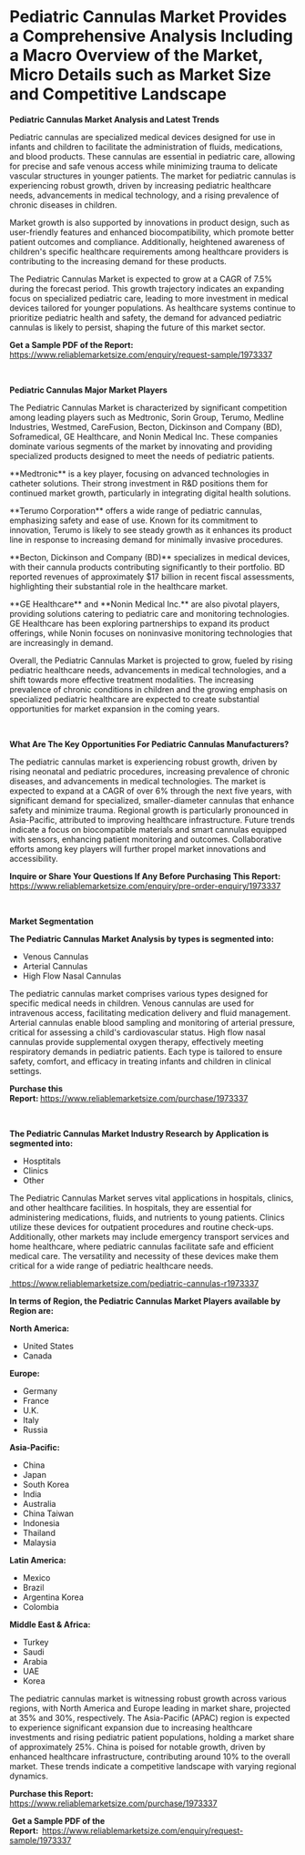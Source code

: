 <p><h1>Pediatric Cannulas Market Provides a Comprehensive Analysis Including a Macro Overview of the Market, Micro Details such as Market Size and Competitive Landscape</h1></p><p><strong>Pediatric Cannulas Market Analysis and Latest Trends</strong></p>
<p><p>Pediatric cannulas are specialized medical devices designed for use in infants and children to facilitate the administration of fluids, medications, and blood products. These cannulas are essential in pediatric care, allowing for precise and safe venous access while minimizing trauma to delicate vascular structures in younger patients. The market for pediatric cannulas is experiencing robust growth, driven by increasing pediatric healthcare needs, advancements in medical technology, and a rising prevalence of chronic diseases in children. </p><p>Market growth is also supported by innovations in product design, such as user-friendly features and enhanced biocompatibility, which promote better patient outcomes and compliance. Additionally, heightened awareness of children's specific healthcare requirements among healthcare providers is contributing to the increasing demand for these products. </p><p>The Pediatric Cannulas Market is expected to grow at a CAGR of 7.5% during the forecast period. This growth trajectory indicates an expanding focus on specialized pediatric care, leading to more investment in medical devices tailored for younger populations. As healthcare systems continue to prioritize pediatric health and safety, the demand for advanced pediatric cannulas is likely to persist, shaping the future of this market sector.</p></p>
<p><strong>Get a Sample PDF of the Report:&nbsp;</strong> <a href="https://www.reliablemarketsize.com/enquiry/request-sample/1973337?utm_campaign=2471&utm_medium=2&utm_source=Github&utm_content=ia&utm_term=16042025&utm_id=pediatric-cannulas">https://www.reliablemarketsize.com/enquiry/request-sample/1973337</a></p>
<p>&nbsp;</p>
<p><strong>Pediatric Cannulas Major Market Players</strong></p>
<p><p>The Pediatric Cannulas Market is characterized by significant competition among leading players such as Medtronic, Sorin Group, Terumo, Medline Industries, Westmed, CareFusion, Becton, Dickinson and Company (BD), Soframedical, GE Healthcare, and Nonin Medical Inc. These companies dominate various segments of the market by innovating and providing specialized products designed to meet the needs of pediatric patients.</p><p>**Medtronic** is a key player, focusing on advanced technologies in catheter solutions. Their strong investment in R&D positions them for continued market growth, particularly in integrating digital health solutions. </p><p>**Terumo Corporation** offers a wide range of pediatric cannulas, emphasizing safety and ease of use. Known for its commitment to innovation, Terumo is likely to see steady growth as it enhances its product line in response to increasing demand for minimally invasive procedures.</p><p>**Becton, Dickinson and Company (BD)** specializes in medical devices, with their cannula products contributing significantly to their portfolio. BD reported revenues of approximately $17 billion in recent fiscal assessments, highlighting their substantial role in the healthcare market.</p><p>**GE Healthcare** and **Nonin Medical Inc.** are also pivotal players, providing solutions catering to pediatric care and monitoring technologies. GE Healthcare has been exploring partnerships to expand its product offerings, while Nonin focuses on noninvasive monitoring technologies that are increasingly in demand.</p><p>Overall, the Pediatric Cannulas Market is projected to grow, fueled by rising pediatric healthcare needs, advancements in medical technologies, and a shift towards more effective treatment modalities. The increasing prevalence of chronic conditions in children and the growing emphasis on specialized pediatric healthcare are expected to create substantial opportunities for market expansion in the coming years.</p></p>
<p>&nbsp;</p>
<p><strong>What Are The Key Opportunities For Pediatric Cannulas Manufacturers?</strong></p>
<p><p>The pediatric cannulas market is experiencing robust growth, driven by rising neonatal and pediatric procedures, increasing prevalence of chronic diseases, and advancements in medical technologies. The market is expected to expand at a CAGR of over 6% through the next five years, with significant demand for specialized, smaller-diameter cannulas that enhance safety and minimize trauma. Regional growth is particularly pronounced in Asia-Pacific, attributed to improving healthcare infrastructure. Future trends indicate a focus on biocompatible materials and smart cannulas equipped with sensors, enhancing patient monitoring and outcomes. Collaborative efforts among key players will further propel market innovations and accessibility.</p></p>
<p><strong>Inquire or Share Your Questions If Any Before Purchasing This Report:</strong> <a href="https://www.reliablemarketsize.com/enquiry/pre-order-enquiry/1973337?utm_campaign=2471&utm_medium=2&utm_source=Github&utm_content=ia&utm_term=16042025&utm_id=pediatric-cannulas">https://www.reliablemarketsize.com/enquiry/pre-order-enquiry/1973337</a></p>
<p>&nbsp;</p>
<p><strong>Market Segmentation</strong></p>
<p><strong>The Pediatric Cannulas Market Analysis by types is segmented into:</strong></p>
<p><ul><li>Venous Cannulas</li><li>Arterial Cannulas</li><li>High Flow Nasal Cannulas</li></ul></p>
<p><p>The pediatric cannulas market comprises various types designed for specific medical needs in children. Venous cannulas are used for intravenous access, facilitating medication delivery and fluid management. Arterial cannulas enable blood sampling and monitoring of arterial pressure, critical for assessing a child's cardiovascular status. High flow nasal cannulas provide supplemental oxygen therapy, effectively meeting respiratory demands in pediatric patients. Each type is tailored to ensure safety, comfort, and efficacy in treating infants and children in clinical settings.</p></p>
<p><strong>Purchase this Report:&nbsp;</strong><a href="https://www.reliablemarketsize.com/purchase/1973337?utm_campaign=2471&utm_medium=2&utm_source=Github&utm_content=ia&utm_term=16042025&utm_id=pediatric-cannulas">https://www.reliablemarketsize.com/purchase/1973337</a></p>
<p>&nbsp;</p>
<p><strong>The Pediatric Cannulas Market Industry Research by Application is segmented into:</strong></p>
<p><ul><li>Hosptitals</li><li>Clinics</li><li>Other</li></ul></p>
<p><p>The Pediatric Cannulas Market serves vital applications in hospitals, clinics, and other healthcare facilities. In hospitals, they are essential for administering medications, fluids, and nutrients to young patients. Clinics utilize these devices for outpatient procedures and routine check-ups. Additionally, other markets may include emergency transport services and home healthcare, where pediatric cannulas facilitate safe and efficient medical care. The versatility and necessity of these devices make them critical for a wide range of pediatric healthcare needs.</p></p>
<p><a href="https://www.reliablemarketsize.com/pediatric-cannulas-r1973337?utm_campaign=2471&utm_medium=2&utm_source=Github&utm_content=ia&utm_term=16042025&utm_id=pediatric-cannulas">&nbsp;https://www.reliablemarketsize.com/pediatric-cannulas-r1973337</a></p>
<p><strong>In terms of Region, the Pediatric Cannulas Market Players available by Region are:</strong></p>
<p>
    <p> <strong> North America: </strong>
        <ul>
            <li>United States</li>
            <li>Canada</li>
        </ul>
        </p> 
    <p> <strong> Europe: </strong>
        <ul>
            <li>Germany</li>
            <li>France</li>
            <li>U.K.</li>
            <li>Italy</li>
            <li>Russia</li>
        </ul>
        </p> 
    <p> <strong> Asia-Pacific: </strong>
        <ul>
            <li>China</li>
            <li>Japan</li>
            <li>South Korea</li>
            <li>India</li>
            <li>Australia</li>
            <li>China Taiwan</li>
            <li>Indonesia</li>
            <li>Thailand</li>
            <li>Malaysia</li>
        </ul>
        </p> 
    <p> <strong> Latin America: </strong>
        <ul>
            <li>Mexico</li>
            <li>Brazil</li>
            <li>Argentina Korea</li>
            <li>Colombia</li>
        </ul>
        </p> 
    <p> <strong> Middle East & Africa: </strong>
        <ul>
            <li>Turkey</li>
            <li>Saudi</li>
            <li>Arabia</li>
            <li>UAE</li>
            <li>Korea</li>
        </ul>
    </p>
    </p>
<p><p>The pediatric cannulas market is witnessing robust growth across various regions, with North America and Europe leading in market share, projected at 35% and 30%, respectively. The Asia-Pacific (APAC) region is expected to experience significant expansion due to increasing healthcare investments and rising pediatric patient populations, holding a market share of approximately 25%. China is poised for notable growth, driven by enhanced healthcare infrastructure, contributing around 10% to the overall market. These trends indicate a competitive landscape with varying regional dynamics.</p></p>
<p><strong>Purchase this Report: </strong><a href="https://www.reliablemarketsize.com/purchase/1973337?utm_campaign=2471&utm_medium=2&utm_source=Github&utm_content=ia&utm_term=16042025&utm_id=pediatric-cannulas">https://www.reliablemarketsize.com/purchase/1973337</a></p>
<p>&nbsp;<strong>Get a Sample PDF of the Report:&nbsp;&nbsp;</strong><a href="https://www.reliablemarketsize.com/enquiry/request-sample/1973337?utm_campaign=2471&utm_medium=2&utm_source=Github&utm_content=ia&utm_term=16042025&utm_id=pediatric-cannulas">https://www.reliablemarketsize.com/enquiry/request-sample/1973337</a></p>
<p><strong></strong></p>
<p><p></p><p></p><p></p></p>